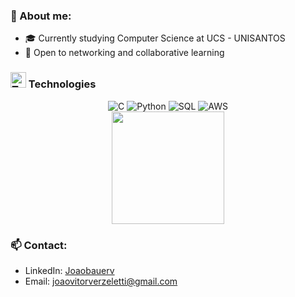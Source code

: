 
<h3>🧠 About me:</h3>

- 🎓 Currently studying Computer Science at UCS - UNISANTOS
- 🤝 Open to networking and collaborative learning

<h3> 
<img src="https://raw.githubusercontent.com/Tarikul-Islam-Anik/Animated-Fluent-Emojis/master/Emojis/People/Technologist.png" alt="Technologist" width="25" height="25" /> Technologies
</h3> 

<div align="center"> <img src="https://img.shields.io/badge/PHP-24273a?style=for-the-badge&logo=php&logoColor=8892be](https://img.shields.io/badge/C-24273a?logo=c&style=for-the-badge&logoColor=0078d7" alt="C">
<img src="https://img.shields.io/badge/MySQL-24273a?style=for-the-badge&logo=mysql&logoColor=e69f2e](https://img.shields.io/badge/Python-24273a?style=for-the-badge&logo=python&logoColor=3776AB" alt="Python">
<img src="https://img.shields.io/badge/MySQL-24273a?style=for-the-badge&logo=mysql&logoColor=e69f2e" alt="SQL"> 
<img src="https://img.shields.io/badge/JavaScript-24273a?style=for-the-badge&logo=javascript&logoColor=F7DF1E" alt="AWS"> 
</div> 

<div align="center">
  <img height="180em" src="https://github-readme-stats.vercel.app/api/top-langs/?username=joaobauerv&layout=compact&langs_count=7&theme=github_dark"/>
</div>

<h3>📫 Contact:</h3>

- LinkedIn: [Joaobauerv](https://linkedin.com/in/joaobauerv)
- Email: joaovitorverzeletti@gmail.com
